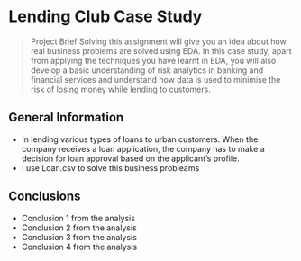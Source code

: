 # Lending Club Case Study
> Project Brief Solving this assignment will give you an idea about how real business problems are solved using EDA. In this case study, apart from applying the techniques you have learnt in EDA, you will also develop a basic understanding of risk analytics in banking and financial services and understand how data is used to minimise the risk of losing money while lending to customers.


## General Information
- In lending various types of loans to urban customers. When the company receives a loan application, the company has to make a decision for loan approval based on   the applicant’s profile.
- i use Loan.csv to solve this business probleams 

## Conclusions
- Conclusion 1 from the analysis
- Conclusion 2 from the analysis
- Conclusion 3 from the analysis
- Conclusion 4 from the analysis
